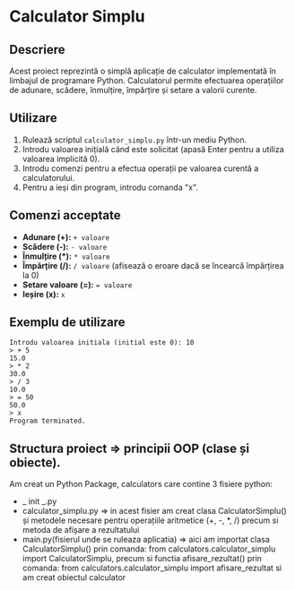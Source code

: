 # Calculator Simplu

## Descriere
Acest proiect reprezintă o simplă aplicație de calculator implementată în limbajul de programare Python. Calculatorul permite efectuarea operațiilor de adunare, scădere, înmulțire, împărțire și setare a valorii curente.

## Utilizare
1. Rulează scriptul `calculator_simplu.py` într-un mediu Python.
2. Introdu valoarea inițială când este solicitat (apasă Enter pentru a utiliza valoarea implicită 0).
3. Introdu comenzi pentru a efectua operații pe valoarea curentă a calculatorului.
4. Pentru a ieși din program, introdu comanda "x".

## Comenzi acceptate
- **Adunare (+):** `+ valoare`
- **Scădere (-):** `- valoare`
- **Înmulțire (*):** `* valoare`
- **Împărțire (/):** `/ valoare` (afisează o eroare dacă se încearcă împărțirea la 0)
- **Setare valoare (=):** `= valoare`
- **Ieșire (x):** `x`

## Exemplu de utilizare


    Introdu valoarea initiala (initial este 0): 10
    > + 5
    15.0
    > * 2
    30.0
    > / 3
    10.0
    > = 50
    50.0
    > x
    Program terminated.


## Structura proiect => principii OOP (clase și obiecte).
Am creat un Python Package, calculators care contine 3 fisiere python:

- _ init _.py
- calculator_simplu.py => in acest fisier am creat clasa CalculatorSimplu() și metodele necesare pentru operațiile aritmetice (+, -, *, /) precum si metoda de afișare a rezultatului
- main.py(fisierul unde se ruleaza aplicatia) => aici am importat clasa CalculatorSimplu() prin comanda: from calculators.calculator_simplu import CalculatorSimplu, precum si functia afisare_rezultat() prin comanda: from calculators.calculator_simplu import afisare_rezultat si am creat obiectul calculator


